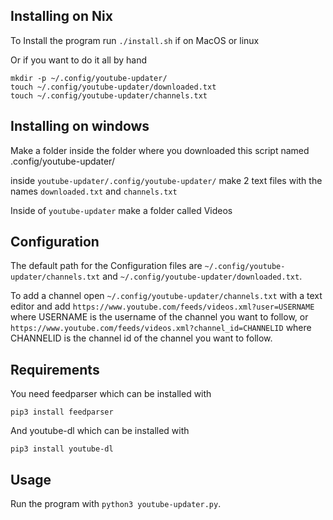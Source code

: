 ## Installing on Nix

To Install the program run `./install.sh` if on MacOS or linux

Or if you want to do it all by hand

```
mkdir -p ~/.config/youtube-updater/
touch ~/.config/youtube-updater/downloaded.txt
touch ~/.config/youtube-updater/channels.txt
```

## Installing on windows

Make a folder inside the folder where you downloaded this script named .config/youtube-updater/

inside `youtube-updater/.config/youtube-updater/` make 2 text files with the names `downloaded.txt` and `channels.txt`

Inside of `youtube-updater` make a folder called Videos

## Configuration

The default path for the Configuration files are `~/.config/youtube-updater/channels.txt` and `~/.config/youtube-updater/downloaded.txt`.

To add a channel open `~/.config/youtube-updater/channels.txt` with a text editor and add `https://www.youtube.com/feeds/videos.xml?user=USERNAME` where USERNAME is the username of the channel you want to follow, or `https://www.youtube.com/feeds/videos.xml?channel_id=CHANNELID` where CHANNELID is the channel id of the channel you want to follow.

## Requirements

You need feedparser which can be installed with

`pip3 install feedparser`

And youtube-dl which can be installed with

`pip3 install youtube-dl`

## Usage

Run the program with `python3 youtube-updater.py`.
